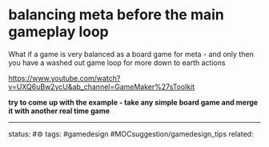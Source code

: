 # balancing meta before the main gameplay loop
What if a game is very balanced as a board game for meta - and only then you have a washed out game loop for more down to earth actions

https://www.youtube.com/watch?v=UXQ6uBw2ycU&ab_channel=GameMaker%27sToolkit

**try to come up with the example - take any simple board game and merge it with another real time game**

---
status: #⚙️ 
tags: #gamedesign #MOCsuggestion/gamedesign_tips
related: 